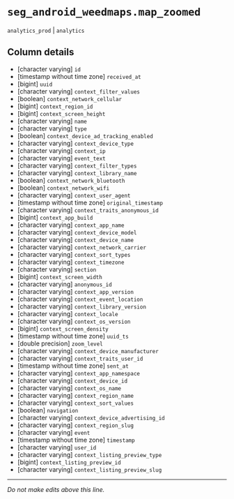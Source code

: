 # `seg_android_weedmaps.map_zoomed`
`analytics_prod` | `analytics`

## Column details
* [character varying] `id`
* [timestamp without time zone] `received_at`
* [bigint]    `uuid`
* [character varying] `context_filter_values`
* [boolean]   `context_network_cellular`
* [bigint]    `context_region_id`
* [bigint]    `context_screen_height`
* [character varying] `name`
* [character varying] `type`
* [boolean]   `context_device_ad_tracking_enabled`
* [character varying] `context_device_type`
* [character varying] `context_ip`
* [character varying] `event_text`
* [character varying] `context_filter_types`
* [character varying] `context_library_name`
* [boolean]   `context_network_bluetooth`
* [boolean]   `context_network_wifi`
* [character varying] `context_user_agent`
* [timestamp without time zone] `original_timestamp`
* [character varying] `context_traits_anonymous_id`
* [bigint]    `context_app_build`
* [character varying] `context_app_name`
* [character varying] `context_device_model`
* [character varying] `context_device_name`
* [character varying] `context_network_carrier`
* [character varying] `context_sort_types`
* [character varying] `context_timezone`
* [character varying] `section`
* [bigint]    `context_screen_width`
* [character varying] `anonymous_id`
* [character varying] `context_app_version`
* [character varying] `context_event_location`
* [character varying] `context_library_version`
* [character varying] `context_locale`
* [character varying] `context_os_version`
* [bigint]    `context_screen_density`
* [timestamp without time zone] `uuid_ts`
* [double precision] `zoom_level`
* [character varying] `context_device_manufacturer`
* [character varying] `context_traits_user_id`
* [timestamp without time zone] `sent_at`
* [character varying] `context_app_namespace`
* [character varying] `context_device_id`
* [character varying] `context_os_name`
* [character varying] `context_region_name`
* [character varying] `context_sort_values`
* [boolean]   `navigation`
* [character varying] `context_device_advertising_id`
* [character varying] `context_region_slug`
* [character varying] `event`
* [timestamp without time zone] `timestamp`
* [character varying] `user_id`
* [character varying] `context_listing_preview_type`
* [bigint]    `context_listing_preview_id`
* [character varying] `context_listing_preview_slug`

-------------------------------------------------------------------------------
*Do not make edits above this line.*
